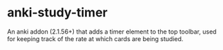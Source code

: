 # anki-study-timer
An anki addon (2.1.56+) that adds a timer element to the top toolbar, used for keeping track of the rate at which cards are being studied. 
